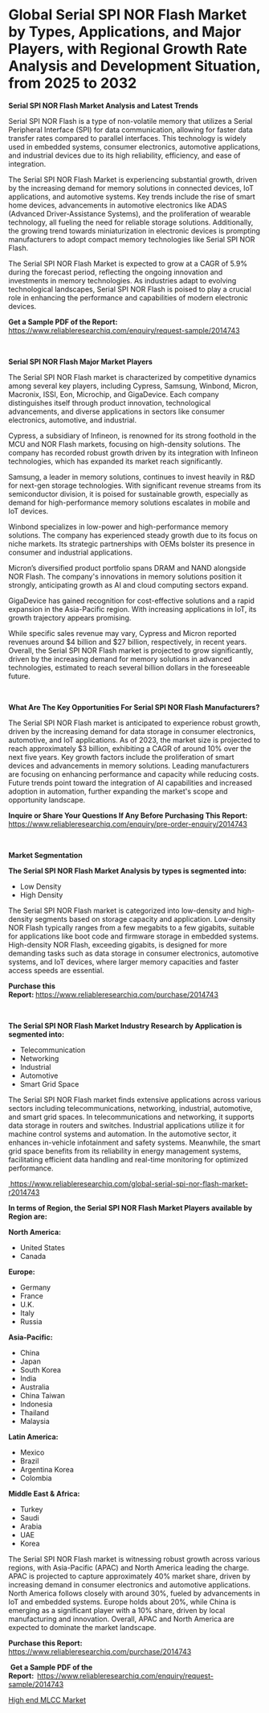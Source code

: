 <p><h1>Global Serial SPI NOR Flash Market by Types, Applications, and Major Players, with Regional Growth Rate Analysis and Development Situation, from 2025 to 2032</h1></p><p><strong>Serial SPI NOR Flash Market Analysis and Latest Trends</strong></p>
<p><p>Serial SPI NOR Flash is a type of non-volatile memory that utilizes a Serial Peripheral Interface (SPI) for data communication, allowing for faster data transfer rates compared to parallel interfaces. This technology is widely used in embedded systems, consumer electronics, automotive applications, and industrial devices due to its high reliability, efficiency, and ease of integration.</p><p>The Serial SPI NOR Flash Market is experiencing substantial growth, driven by the increasing demand for memory solutions in connected devices, IoT applications, and automotive systems. Key trends include the rise of smart home devices, advancements in automotive electronics like ADAS (Advanced Driver-Assistance Systems), and the proliferation of wearable technology, all fueling the need for reliable storage solutions. Additionally, the growing trend towards miniaturization in electronic devices is prompting manufacturers to adopt compact memory technologies like Serial SPI NOR Flash.</p><p>The Serial SPI NOR Flash Market is expected to grow at a CAGR of 5.9% during the forecast period, reflecting the ongoing innovation and investments in memory technologies. As industries adapt to evolving technological landscapes, Serial SPI NOR Flash is poised to play a crucial role in enhancing the performance and capabilities of modern electronic devices.</p></p>
<p><strong>Get a Sample PDF of the Report:&nbsp;</strong> <a href="https://www.reliableresearchiq.com/enquiry/request-sample/2014743?utm_campaign=3299&utm_medium=2&utm_source=Github&utm_content=ia&utm_term=29032025&utm_id=serial-spi-nor-flash">https://www.reliableresearchiq.com/enquiry/request-sample/2014743</a></p>
<p>&nbsp;</p>
<p><strong>Serial SPI NOR Flash Major Market Players</strong></p>
<p><p>The Serial SPI NOR Flash market is characterized by competitive dynamics among several key players, including Cypress, Samsung, Winbond, Micron, Macronix, ISSI, Eon, Microchip, and GigaDevice. Each company distinguishes itself through product innovation, technological advancements, and diverse applications in sectors like consumer electronics, automotive, and industrial.</p><p>Cypress, a subsidiary of Infineon, is renowned for its strong foothold in the MCU and NOR Flash markets, focusing on high-density solutions. The company has recorded robust growth driven by its integration with Infineon technologies, which has expanded its market reach significantly.</p><p>Samsung, a leader in memory solutions, continues to invest heavily in R&D for next-gen storage technologies. With significant revenue streams from its semiconductor division, it is poised for sustainable growth, especially as demand for high-performance memory solutions escalates in mobile and IoT devices.</p><p>Winbond specializes in low-power and high-performance memory solutions. The company has experienced steady growth due to its focus on niche markets. Its strategic partnerships with OEMs bolster its presence in consumer and industrial applications.</p><p>Micron’s diversified product portfolio spans DRAM and NAND alongside NOR Flash. The company's innovations in memory solutions position it strongly, anticipating growth as AI and cloud computing sectors expand.</p><p>GigaDevice has gained recognition for cost-effective solutions and a rapid expansion in the Asia-Pacific region. With increasing applications in IoT, its growth trajectory appears promising.</p><p>While specific sales revenue may vary, Cypress and Micron reported revenues around $4 billion and $27 billion, respectively, in recent years. Overall, the Serial SPI NOR Flash market is projected to grow significantly, driven by the increasing demand for memory solutions in advanced technologies, estimated to reach several billion dollars in the foreseeable future.</p></p>
<p>&nbsp;</p>
<p><strong>What Are The Key Opportunities For Serial SPI NOR Flash Manufacturers?</strong></p>
<p><p>The Serial SPI NOR Flash market is anticipated to experience robust growth, driven by the increasing demand for data storage in consumer electronics, automotive, and IoT applications. As of 2023, the market size is projected to reach approximately $3 billion, exhibiting a CAGR of around 10% over the next five years. Key growth factors include the proliferation of smart devices and advancements in memory solutions. Leading manufacturers are focusing on enhancing performance and capacity while reducing costs. Future trends point toward the integration of AI capabilities and increased adoption in automation, further expanding the market's scope and opportunity landscape.</p></p>
<p><strong>Inquire or Share Your Questions If Any Before Purchasing This Report:</strong> <a href="https://www.reliableresearchiq.com/enquiry/pre-order-enquiry/2014743?utm_campaign=3299&utm_medium=2&utm_source=Github&utm_content=ia&utm_term=29032025&utm_id=serial-spi-nor-flash">https://www.reliableresearchiq.com/enquiry/pre-order-enquiry/2014743</a></p>
<p>&nbsp;</p>
<p><strong>Market Segmentation</strong></p>
<p><strong>The Serial SPI NOR Flash Market Analysis by types is segmented into:</strong></p>
<p><ul><li>Low Density</li><li>High Density</li></ul></p>
<p><p>The Serial SPI NOR Flash market is categorized into low-density and high-density segments based on storage capacity and application. Low-density NOR Flash typically ranges from a few megabits to a few gigabits, suitable for applications like boot code and firmware storage in embedded systems. High-density NOR Flash, exceeding gigabits, is designed for more demanding tasks such as data storage in consumer electronics, automotive systems, and IoT devices, where larger memory capacities and faster access speeds are essential.</p></p>
<p><strong>Purchase this Report:&nbsp;</strong><a href="https://www.reliableresearchiq.com/purchase/2014743?utm_campaign=3299&utm_medium=2&utm_source=Github&utm_content=ia&utm_term=29032025&utm_id=serial-spi-nor-flash">https://www.reliableresearchiq.com/purchase/2014743</a></p>
<p>&nbsp;</p>
<p><strong>The Serial SPI NOR Flash Market Industry Research by Application is segmented into:</strong></p>
<p><ul><li>Telecommunication</li><li>Networking</li><li>Industrial</li><li>Automotive</li><li>Smart Grid Space</li></ul></p>
<p><p>The Serial SPI NOR Flash market finds extensive applications across various sectors including telecommunications, networking, industrial, automotive, and smart grid spaces. In telecommunications and networking, it supports data storage in routers and switches. Industrial applications utilize it for machine control systems and automation. In the automotive sector, it enhances in-vehicle infotainment and safety systems. Meanwhile, the smart grid space benefits from its reliability in energy management systems, facilitating efficient data handling and real-time monitoring for optimized performance.</p></p>
<p><a href="https://www.reliableresearchiq.com/global-serial-spi-nor-flash-market-r2014743?utm_campaign=3299&utm_medium=2&utm_source=Github&utm_content=ia&utm_term=29032025&utm_id=serial-spi-nor-flash">&nbsp;https://www.reliableresearchiq.com/global-serial-spi-nor-flash-market-r2014743</a></p>
<p><strong>In terms of Region, the Serial SPI NOR Flash Market Players available by Region are:</strong></p>
<p>
    <p> <strong> North America: </strong>
        <ul>
            <li>United States</li>
            <li>Canada</li>
        </ul>
        </p> 
    <p> <strong> Europe: </strong>
        <ul>
            <li>Germany</li>
            <li>France</li>
            <li>U.K.</li>
            <li>Italy</li>
            <li>Russia</li>
        </ul>
        </p> 
    <p> <strong> Asia-Pacific: </strong>
        <ul>
            <li>China</li>
            <li>Japan</li>
            <li>South Korea</li>
            <li>India</li>
            <li>Australia</li>
            <li>China Taiwan</li>
            <li>Indonesia</li>
            <li>Thailand</li>
            <li>Malaysia</li>
        </ul>
        </p> 
    <p> <strong> Latin America: </strong>
        <ul>
            <li>Mexico</li>
            <li>Brazil</li>
            <li>Argentina Korea</li>
            <li>Colombia</li>
        </ul>
        </p> 
    <p> <strong> Middle East & Africa: </strong>
        <ul>
            <li>Turkey</li>
            <li>Saudi</li>
            <li>Arabia</li>
            <li>UAE</li>
            <li>Korea</li>
        </ul>
    </p>
    </p>
<p><p>The Serial SPI NOR Flash market is witnessing robust growth across various regions, with Asia-Pacific (APAC) and North America leading the charge. APAC is projected to capture approximately 40% market share, driven by increasing demand in consumer electronics and automotive applications. North America follows closely with around 30%, fueled by advancements in IoT and embedded systems. Europe holds about 20%, while China is emerging as a significant player with a 10% share, driven by local manufacturing and innovation. Overall, APAC and North America are expected to dominate the market landscape.</p></p>
<p><strong>Purchase this Report: </strong><a href="https://www.reliableresearchiq.com/purchase/2014743?utm_campaign=3299&utm_medium=2&utm_source=Github&utm_content=ia&utm_term=29032025&utm_id=serial-spi-nor-flash">https://www.reliableresearchiq.com/purchase/2014743</a></p>
<p>&nbsp;<strong>Get a Sample PDF of the Report:&nbsp;&nbsp;</strong><a href="https://www.reliableresearchiq.com/enquiry/request-sample/2014743?utm_campaign=3299&utm_medium=2&utm_source=Github&utm_content=ia&utm_term=29032025&utm_id=serial-spi-nor-flash">https://www.reliableresearchiq.com/enquiry/request-sample/2014743</a></p>
<p><strong></strong></p>
<p><p><a href="https://github.com/herakterroem/Market-Research-Report-List-1/blob/main/high-end-mlcc-market.md?utm_campaign=3299&utm_medium=2&utm_source=Github&utm_content=ia&utm_term=29032025&utm_id=serial-spi-nor-flash">High end MLCC Market</a></p></p>